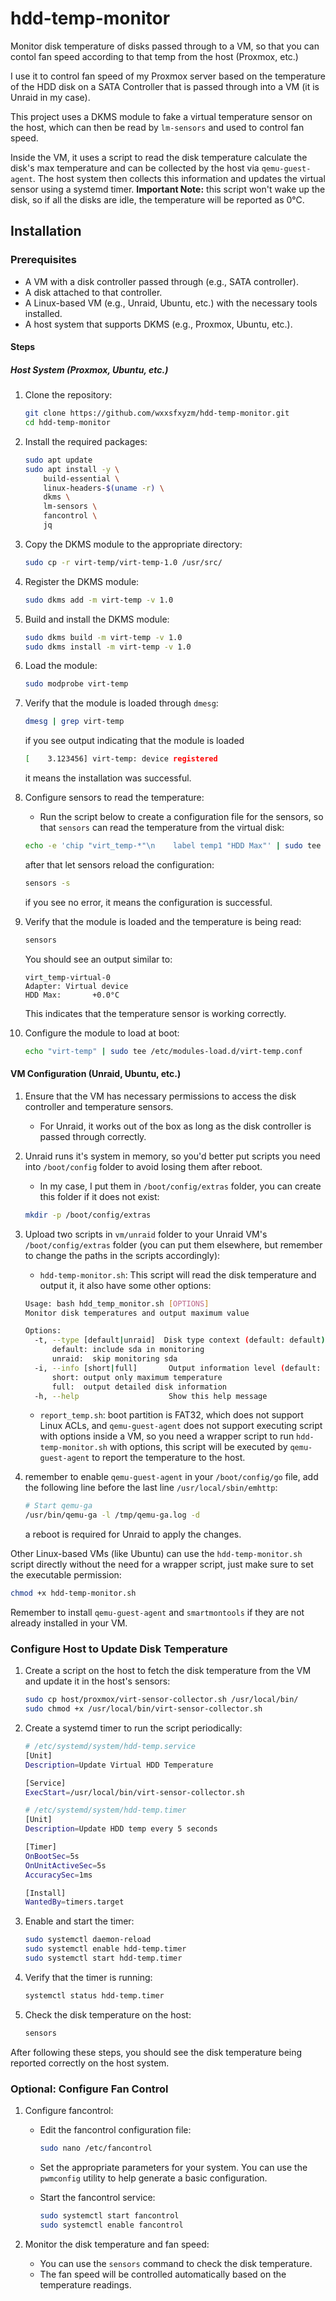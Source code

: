# hdd-temp-monitor
Monitor disk temperature of disks passed through to a VM, so that you can contol fan speed according to that temp from the host (Proxmox, etc.)

I use it to control fan speed of my Proxmox server based on the temperature of the HDD disk on a SATA Controller that is passed through into a VM (it is Unraid in my case).

This project uses a DKMS module to fake a virtual temperature sensor on the host, which can then be read by `lm-sensors` and used to control fan speed.

Inside the VM, it uses a script to read the disk temperature calculate the disk's max temperature and can be collected by the host via `qemu-guest-agent`. The host system then collects this information and updates the virtual sensor using a systemd timer.
**Important Note:** this script won't wake up the disk, so if all the disks are idle, the temperature will be reported as 0°C.

## Installation

### Prerequisites

- A VM with a disk controller passed through (e.g., SATA controller).
- A disk attached to that controller.
- A Linux-based VM (e.g., Unraid, Ubuntu, etc.) with the necessary tools installed.
- A host system that supports DKMS (e.g., Proxmox, Ubuntu, etc.).

#### Steps

##### Host System (Proxmox, Ubuntu, etc.)

1. Clone the repository:

   ```bash
   git clone https://github.com/wxxsfxyzm/hdd-temp-monitor.git
   cd hdd-temp-monitor
   ```

2. Install the required packages:

   ```bash
   sudo apt update
   sudo apt install -y \
       build-essential \
       linux-headers-$(uname -r) \
       dkms \
       lm-sensors \
       fancontrol \
       jq
   ```

3. Copy the DKMS module to the appropriate directory:

   ```bash
   sudo cp -r virt-temp/virt-temp-1.0 /usr/src/
   ```

4. Register the DKMS module:

   ```bash
   sudo dkms add -m virt-temp -v 1.0
   ```
5. Build and install the DKMS module:

   ```bash
   sudo dkms build -m virt-temp -v 1.0
   sudo dkms install -m virt-temp -v 1.0
   ```
6. Load the module:

   ```bash
   sudo modprobe virt-temp
   ```
7. Verify that the module is loaded through `dmesg`:

   ```bash
   dmesg | grep virt-temp
   ```
   
   if you see output indicating that the module is loaded

   ```bash
   [    3.123456] virt-temp: device registered
   ```
   
   it means the installation was successful.

8. Configure sensors to read the temperature:
   - Run the script below to create a configuration file for the sensors, so that `sensors` can read the temperature from the virtual disk:

   ```bash
   echo -e 'chip "virt_temp-*"\n    label temp1 "HDD Max"' | sudo tee /etc/sensors.d/virt-temp.conf
   ```
   after that let sensors reload the configuration:
   
   ```bash
   sensors -s
   ```

   if you see no error, it means the configuration is successful.

9. Verify that the module is loaded and the temperature is being read:

   ```bash
   sensors
   ```
    
   You should see an output similar to:
    
   ```
   virt_temp-virtual-0
   Adapter: Virtual device
   HDD Max:       +0.0°C
   ```

   This indicates that the temperature sensor is working correctly.

10. Configure the module to load at boot:

    ```bash
    echo "virt-temp" | sudo tee /etc/modules-load.d/virt-temp.conf
    ```

#### VM Configuration (Unraid, Ubuntu, etc.)

1. Ensure that the VM has necessary permissions to access the disk controller and temperature sensors.
   - For Unraid, it works out of the box as long as the disk controller is passed through correctly.
2. Unraid runs it's system in memory, so you'd better put scripts you need into `/boot/config` folder to avoid losing them after reboot. 
   - In my case, I put them in `/boot/config/extras` folder, you can create this folder if it does not exist:

   ```bash
   mkdir -p /boot/config/extras
   ```

3. Upload two scripts in `vm/unraid` folder to your Unraid VM's `/boot/config/extras` folder 
(you can put them elsewhere, but remember to change the paths in the scripts accordingly):
   - `hdd-temp-monitor.sh`: This script will read the disk temperature and output it, it also have some other options:
   ```bash
   Usage: bash hdd_temp_monitor.sh [OPTIONS]
   Monitor disk temperatures and output maximum value

   Options:
     -t, --type [default|unraid]  Disk type context (default: default)
         default: include sda in monitoring
         unraid:  skip monitoring sda
     -i, --info [short|full]       Output information level (default: short)
         short: output only maximum temperature
         full:  output detailed disk information
     -h, --help                    Show this help message
   ```
   - `report_temp.sh`: boot partition is FAT32, which does not support Linux ACLs, and `qemu-guest-agent` does not support executing script with options inside a VM, so you need a wrapper script to run `hdd-temp-monitor.sh` with options, this script will be executed by `qemu-guest-agent` to report the temperature to the host.
4. remember to enable `qemu-guest-agent` in your `/boot/config/go` file, add the following line before the last line `/usr/local/sbin/emhttp`: 

   ```bash
   # Start qemu-ga
   /usr/bin/qemu-ga -l /tmp/qemu-ga.log -d
   ```

   a reboot is required for Unraid to apply the changes.

Other Linux-based VMs (like Ubuntu) can use the `hdd-temp-monitor.sh` script directly without the need for a wrapper script, just make sure to set the executable permission:

```bash
chmod +x hdd-temp-monitor.sh
```

Remember to install `qemu-guest-agent` and `smartmontools` if they are not already installed in your VM.

### Configure Host to Update Disk Temperature

1. Create a script on the host to fetch the disk temperature from the VM and update it in the host's sensors:

   ```bash
   sudo cp host/proxmox/virt-sensor-collector.sh /usr/local/bin/
   sudo chmod +x /usr/local/bin/virt-sensor-collector.sh
   ```
2. Create a systemd timer to run the script periodically:

   ```bash
   # /etc/systemd/system/hdd-temp.service
   [Unit]
   Description=Update Virtual HDD Temperature

   [Service]
   ExecStart=/usr/local/bin/virt-sensor-collector.sh
   ```

   ```bash
   # /etc/systemd/system/hdd-temp.timer
   [Unit]
   Description=Update HDD temp every 5 seconds

   [Timer]
   OnBootSec=5s
   OnUnitActiveSec=5s
   AccuracySec=1ms

   [Install]
   WantedBy=timers.target
   ```

3. Enable and start the timer:

   ```bash
   sudo systemctl daemon-reload
   sudo systemctl enable hdd-temp.timer
   sudo systemctl start hdd-temp.timer
   ```

4. Verify that the timer is running:

   ```bash
   systemctl status hdd-temp.timer
   ```

5. Check the disk temperature on the host:

   ```bash
   sensors
   ```

After following these steps, you should see the disk temperature being reported correctly on the host system.

### Optional: Configure Fan Control

1. Configure fancontrol:
   - Edit the fancontrol configuration file:

     ```bash
     sudo nano /etc/fancontrol
     ```

   - Set the appropriate parameters for your system. You can use the `pwmconfig` utility to help generate a basic configuration.
   - Start the fancontrol service:

     ```bash
     sudo systemctl start fancontrol
     sudo systemctl enable fancontrol
     ```

2. Monitor the disk temperature and fan speed:
   - You can use the `sensors` command to check the disk temperature.
   - The fan speed will be controlled automatically based on the temperature readings.

